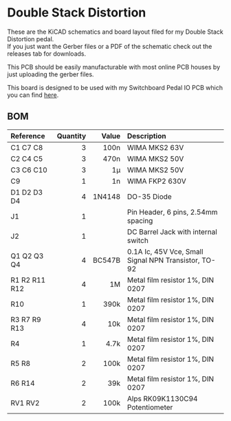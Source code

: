 # Double Stack Distortion

These are the KiCAD schematics and board layout filed for my Double Stack Distortion pedal.  
If you just want the Gerber files or a PDF of the schematic check out the releases tab for downloads.

This PCB should be easily manufacturable with most online PCB houses by just uploading the gerber files.

This board is designed to be used with my Switchboard Pedal IO PCB which you can find [here](https://github.com/NuclearLighthouseStudios/Switchboard).

## BOM

| Reference     | Quantity | Value  | Description                                          |
| :------------ | -------: | -----: | :--------------------------------------------------- |
| C1 C7 C8      | 3        | 100n   | WIMA MKS2 63V                                        |
| C2 C4 C5      | 3        | 470n   | WIMA MKS2 50V                                        |
| C3 C6 C10     | 3        | 1µ     | WIMA MKS2 50V                                        |
| C9            | 1        | 1n     | WIMA FKP2 630V                                       |
| D1 D2 D3 D4   | 4        | 1N4148 | DO-35 Diode                                          |
| J1            | 1        |        | Pin Header, 6 pins, 2.54mm spacing                   |
| J2            | 1        |        | DC Barrel Jack with internal switch                  |
| Q1 Q2 Q3 Q4   | 4        | BC547B | 0.1A Ic, 45V Vce, Small Signal NPN Transistor, TO-92 |
| R1 R2 R11 R12 | 4        | 1M     | Metal film resistor 1%, DIN 0207                     |
| R10           | 1        | 390k   | Metal film resistor 1%, DIN 0207                     |
| R3 R7 R9 R13  | 4        | 10k    | Metal film resistor 1%, DIN 0207                     |
| R4            | 1        | 4.7k   | Metal film resistor 1%, DIN 0207                     |
| R5 R8         | 2        | 100k   | Metal film resistor 1%, DIN 0207                     |
| R6 R14        | 2        | 39k    | Metal film resistor 1%, DIN 0207                     |
| RV1 RV2       | 2        | 100k   | Alps RK09K1130C94 Potentiometer                      |
